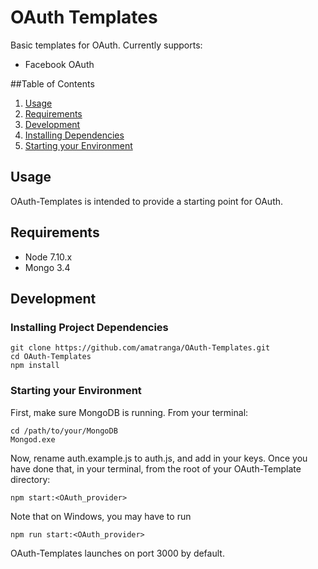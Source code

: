 # OAuth Templates

Basic templates for OAuth. Currently supports:

- Facebook OAuth

##Table of Contents

1. [Usage](#usage)
2. [Requirements](#requirements)
3. [Development](#development)
  1. [Installing Dependencies](#installing-project-dependencies)
  2. [Starting your Environment](#starting-your-environment)

## Usage

OAuth-Templates is intended to provide a starting point for OAuth. 


## Requirements

- Node 7.10.x
- Mongo 3.4

## Development

### Installing Project Dependencies

```
git clone https://github.com/amatranga/OAuth-Templates.git
cd OAuth-Templates
npm install
```

### Starting your Environment

First, make sure MongoDB is running. From your terminal:

```
cd /path/to/your/MongoDB
Mongod.exe
```

Now, rename auth.example.js to auth.js, and add in your keys. Once you have
done that, in your terminal, from the root of your OAuth-Template directory:

```
npm start:<OAuth_provider>
```

Note that on Windows, you may have to run

```
npm run start:<OAuth_provider>
```

OAuth-Templates launches on port 3000 by default.

